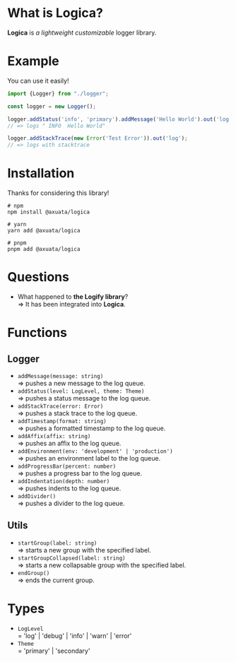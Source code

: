 # What is Logica?
**Logica** is _a lightweight customizable_ logger library.

# Example
You can use it easily!

```typescript
import {Logger} from "./logger";

const logger = new Logger();

logger.addStatus('info', 'primary').addMessage('Hello World').out('log');
// => logs " INFO  Hello World"

logger.addStackTrace(new Error('Test Error')).out('log');
// => logs with stacktrace
```

# Installation
Thanks for considering this library!
```shell
# npm
npm install @axuata/logica

# yarn
yarn add @axuata/logica

# pnpm
pnpm add @axuata/logica
```

# Questions
- What happened to **the Logify library**?  
=> It has been integrated into **Logica**.  

# Functions
## Logger
- `addMessage(message: string)`  
=> pushes a new message to the log queue.  
- `addStatus(level: LogLevel, theme: Theme)`  
=> pushes a status message to the log queue.  
- `addStackTrace(error: Error)`  
=> pushes a stack trace to the log queue.  
- `addTimestamp(format: string)`  
=> pushes a formatted timestamp to the log queue.  
- `addAffix(affix: string)`  
=> pushes an affix to the log queue.  
- `addEnvironment(env: 'development' | 'production')`  
=> pushes an environment label to the log queue.  
- `addProgressBar(percent: number)`  
=> pushes a progress bar to the log queue.  
- `addIndentation(depth: number)`  
=> pushes indents to the log queue.  
- `addDivider()`  
=> pushes a divider to the log queue.  
## Utils
- `startGroup(label: string)`  
=> starts a new group with the specified label.  
- `startGroupCollapsed(label: string)`  
=> starts a new collapsable group with the specified label.  
- `endGroup()`  
=> ends the current group.  

# Types
- `LogLevel`  
= 'log' | 'debug' | 'info' | 'warn' | 'error'    
- `Theme`  
= 'primary' | 'secondary'  